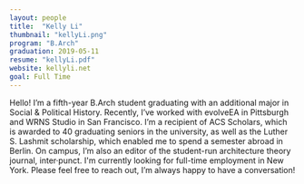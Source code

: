 ```yaml
---
layout: people
title:  "Kelly Li"
thumbnail: "kellyLi.png"
program: "B.Arch"
graduation: 2019-05-11
resume: "kellyLi.pdf"
website: kellyli.net
goal: Full Time
---
```


Hello! I’m a fifth-year B.Arch student graduating with an additional major in Social & Political History. Recently, I’ve worked with evolveEA in Pittsburgh and WRNS Studio in San Francisco. I’m a recipient of ACS Scholars, which is awarded to 40 graduating seniors in the university, as well as the Luther S. Lashmit scholarship, which enabled me to spend a semester abroad in Berlin. On campus, I’m also an editor of the student-run architecture theory journal, inter·punct. I'm currently looking for full-time employment in New York. Please feel free to reach out, I’m always happy to have a conversation!

